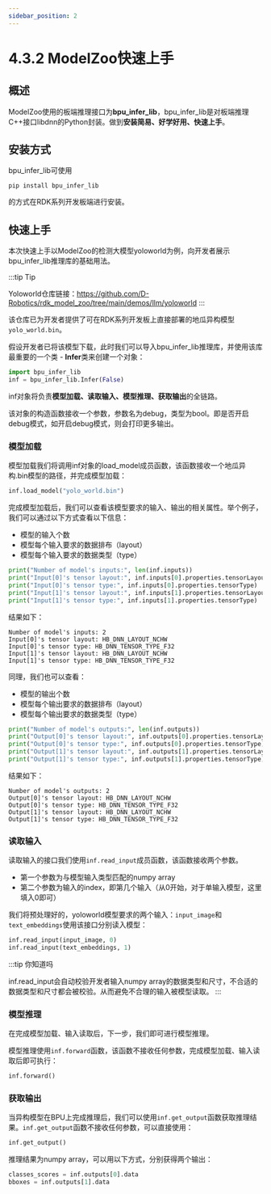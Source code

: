 ```yaml
---
sidebar_position: 2
---
```


# 4.3.2 ModelZoo快速上手

## 概述

ModelZoo使用的板端推理接口为**bpu_infer_lib**，bpu_infer_lib是对板端推理C++接口libdnn的Python封装。做到**安装简易、好学好用、快速上手**。

## 安装方式

bpu_infer_lib可使用

```
pip install bpu_infer_lib
```

的方式在RDK系列开发板端进行安装。

## 快速上手

本次快速上手以ModelZoo的检测大模型yoloworld为例，向开发者展示bpu_infer_lib推理库的基础用法。

:::tip Tip

Yoloworld仓库链接：https://github.com/D-Robotics/rdk_model_zoo/tree/main/demos/llm/yoloworld
:::

该仓库已为开发者提供了可在RDK系列开发板上直接部署的地瓜异构模型`yolo_world.bin`。

假设开发者已将该模型下载，此时我们可以导入bpu_infer_lib推理库，并使用该库最重要的一个类 - **Infer**类来创建一个对象：

```Python
import bpu_infer_lib
inf = bpu_infer_lib.Infer(False)
```

inf对象将负责**模型加载、读取输入、模型推理、获取输出**的全链路。

该对象的构造函数接收一个参数，参数名为debug，类型为bool。即是否开启debug模式，如开启debug模式，则会打印更多输出。

### 模型加载

模型加载我们将调用inf对象的load_model成员函数，该函数接收一个地瓜异构.bin模型的路径，并完成模型加载：

```Python
inf.load_model("yolo_world.bin")
```

完成模型加载后，我们可以查看该模型要求的输入、输出的相关属性。举个例子，我们可以通过以下方式查看以下信息：

- 模型的输入个数
- 模型每个输入要求的数据排布（layout）
- 模型每个输入要求的数据类型（type）

```Python
print("Number of model's inputs:", len(inf.inputs))
print("Input[0]'s tensor layout:", inf.inputs[0].properties.tensorLayout)
print("Input[0]'s tensor type:", inf.inputs[0].properties.tensorType)
print("Input[1]'s tensor layout:", inf.inputs[1].properties.tensorLayout)
print("Input[1]'s tensor type:", inf.inputs[1].properties.tensorType)
```

结果如下：

```
Number of model's inputs: 2
Input[0]'s tensor layout: HB_DNN_LAYOUT_NCHW
Input[0]'s tensor type: HB_DNN_TENSOR_TYPE_F32
Input[1]'s tensor layout: HB_DNN_LAYOUT_NCHW
Input[1]'s tensor type: HB_DNN_TENSOR_TYPE_F32
```

同理，我们也可以查看：

- 模型的输出个数
- 模型每个输出要求的数据排布（layout）
- 模型每个输出要求的数据类型（type）

```Python
print("Number of model's outputs:", len(inf.outputs))
print("Output[0]'s tensor layout:", inf.outputs[0].properties.tensorLayout)
print("Output[0]'s tensor type:", inf.outputs[0].properties.tensorType)
print("Output[1]'s tensor layout:", inf.outputs[1].properties.tensorLayout)
print("Output[1]'s tensor type:", inf.outputs[1].properties.tensorType)
```

结果如下：

```
Number of model's outputs: 2
Output[0]'s tensor layout: HB_DNN_LAYOUT_NCHW
Output[0]'s tensor type: HB_DNN_TENSOR_TYPE_F32
Output[1]'s tensor layout: HB_DNN_LAYOUT_NCHW
Output[1]'s tensor type: HB_DNN_TENSOR_TYPE_F32
```

### 读取输入

读取输入的接口我们使用`inf.read_input`成员函数，该函数接收两个参数。

- 第一个参数为与模型输入类型匹配的numpy array
- 第二个参数为输入的index，即第几个输入（从0开始，对于单输入模型，这里填入0即可）

我们将预处理好的，yoloworld模型要求的两个输入：`input_image`和`text_embeddings`使用该接口分别读入模型：

```Python
inf.read_input(input_image, 0)
inf.read_input(text_embeddings, 1)
```

:::tip 你知道吗

inf.read_input会自动校验开发者输入numpy array的数据类型和尺寸，不合适的数据类型和尺寸都会被校验。从而避免不合理的输入被模型读取。
:::

### 模型推理

在完成模型加载、输入读取后，下一步，我们即可进行模型推理。

模型推理使用`inf.forward`函数，该函数不接收任何参数，完成模型加载、输入读取后即可执行：

```Python
inf.forward()
```

### 获取输出

当异构模型在BPU上完成推理后，我们可以使用`inf.get_output`函数获取推理结果。`inf.get_output`函数不接收任何参数，可以直接使用：

```Python
inf.get_output()
```

推理结果为numpy array，可以用以下方式，分别获得两个输出：

```Python
classes_scores = inf.outputs[0].data
bboxes = inf.outputs[1].data
```